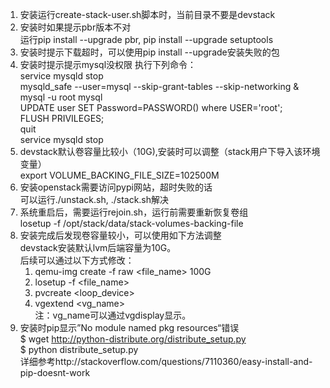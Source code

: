 1. 安装运行create-stack-user.sh脚本时，当前目录不要是devstack
2. 安装时如果提示pbr版本不对   
   运行pip install --upgrade pbr, pip install --upgrade setuptools
3. 安装时提示下载超时，可以使用pip install --upgrade安装失败的包
4. 安装时提示提示mysql没权限
   执行下列命令：  
   service mysqld stop  
   mysqld_safe --user=mysql --skip-grant-tables --skip-networking &   
   mysql -u root mysql   
   UPDATE user SET Password=PASSWORD() where USER='root';  
   FLUSH PRIVILEGES;  
   quit  
   service mysqld stop  
5. devstack默认卷容量比较小（10G),安装时可以调整（stack用户下导入该环境变量）  
   export VOLUME_BACKING_FILE_SIZE=102500M  
6. 安装openstack需要访问pypi网站，超时失败的话    
   可以运行./unstack.sh, ./stack.sh解决
7. 系统重启后，需要运行rejoin.sh，运行前需要重新恢复卷组  
   losetup -f /opt/stack/data/stack-volumes-backing-file  
8. 安装完成后发现卷容量较小，可以使用如下方法调整  
   devstack安装默认lvm后端容量为10G。   
   后续可以通过以下方式修改：  
   1. qemu-img create -f raw <file_name> 100G
   2. losetup -f <file_name>
   3. pvcreate <loop_device>
   4. vgextend <vg_name>  
   注：vg_name可以通过vgdisplay显示。
9. 安装时pip显示”No module named pkg resources“错误  
   $ wget http://python-distribute.org/distribute_setup.py  
   $ python distribute_setup.py  
   详细参考http://stackoverflow.com/questions/7110360/easy-install-and-pip-doesnt-work  



